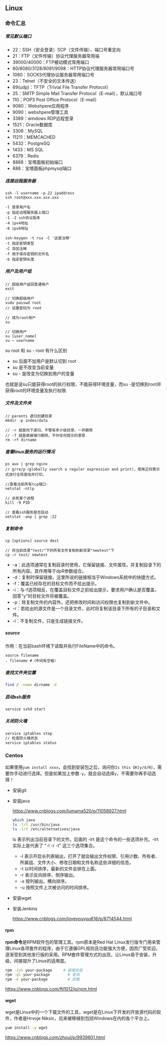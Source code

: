## Linux

### 命令汇总

##### 常见默认端口

- 22：SSH（安全登录）SCP（文件传输）、端口号重定向
- 21：FTP（文件传输）协议代理服务器常用端
- 39000/40000：FTP被动模式常用端口
- 80/8080/3128/8081/9098：HTTP协议代理服务器常用端口号
- 1080：SOCKS代理协议服务器常用端口号
- 23：Telnet（不安全的文本传送）
- 69(udp)：TFTP（Trivial File Transfer Protocol）
- 25：SMTP Simple Mail Transfer Protocol（E-mail），默认端口号
- 110：POP3 Post Office Protocol（E-mail）
- 9080：Webshpere应用程序
- 9090：webshpere管理工具
- 3389：windows RDP远程登录
- 1521：Oracle数据库
- 3306：MySQL
- 11211：MEMCACHED
- 5432：PostgreSQ
- 1433：MS SQL
- 6379：Redis
- 8888：宝塔面板初始端口
- 888：宝塔面板phpmysql端口

##### 连接远程服务器

```shell
ssh -l username -p 22 ipaddress
ssh root@xxx.xxx.xxx.xxx

-l 登录用户名
-p 指定远程服务器上端口
-1 -2 ssh协议版本
-4 ipv4地址
-6 ipv6地址

ssh-keygen -t rsa -C '这是注释'
-t 指定密钥类型
-C 添加注释
-f 用于保存密钥的文件名
-b 指定密钥长度
```

##### 用户及用户组

```shell
// 超级用户返回普通用户
exit

// 切换超级用户
sudo passwd root
// 设置密码为 root

// 成为root用户
su

// 切换用户
su [user_name]
su – username
```

su root 和 su - root 有什么区别

- su 后面不加用户是默认切到 root
- su 是不改变当前变量
- su - 是改变为切换到用户的变量

也就是说su只能获得root的执行权限，不能获得环境变量，而su -是切换到root并获得root的环境变量及执行权限.

##### 文件及文件夹

```shell
// parents 递归创建目录
mkdir -p index/data

// -r 就是向下递归，不管有多少级目录，一并删除
// -f 就是直接强行删除，不作任何提示的意思
rm -rf dirname
```

##### 查看linux服务的运行情况

```shell
ps aux | grep nginx
// g/re/p（globally search a regular expression and print)，使用正则表示式进行全局查找并打印。

//查看当前所有tcp端口·
netstat -ntlp   

// 杀死某个进程
kill -9 PID

// 查看ssh服务是否启动
netstat -anp | grep :22
```

##### 复制命令

```shell
cp [options] source dest

// 将当前目录"test/"下的所有文件复制到新目录"newtest"下
cp –r test/ newtest        
```

- -a：此选项通常在复制目录时使用，它保留链接、文件属性，并复制目录下的所有内容。其作用等于dpR参数组合。
- -d：复制时保留链接。这里所说的链接相当于Windows系统中的快捷方式。
- -f：覆盖已经存在的目标文件而不给出提示。
- -i：与-f选项相反，在覆盖目标文件之前给出提示，要求用户确认是否覆盖，回答"y"时目标文件将被覆盖。
- -p：除复制文件的内容外，还把修改时间和访问权限也复制到新文件中。
- -r：若给出的源文件是一个目录文件，此时将复制该目录下所有的子目录和文件。
- -l：不复制文件，只是生成链接文件。 

##### source

作用：在当前bash环境下读取并执行FileName中的命令。

```shell
source filename
. filename #（中间有空格） 
```

##### 查找文件夹位置

```bash
find / -name dirname -d
```

##### 启动ssh服务

```sh
service sshd start
```

##### 关闭防火墙

```sh
service iptables stop
// 检查防火墙状态
service iptables status
```

### Centos

如果使用`yum install xxxx`，会找到安装包之后，询问你`Is this OK[y/d/N]`，需要你手动进行选择。但是如果加上参数`-y`，就会自动选择`y`，不需要你再手动选择！

- 安装git

- 安装java

  https://www.cnblogs.com/lumama520/p/11058927.html

  ```sh
  which java
  ls -lrt /usr/bin/java
  ls -lrt /etc/alternatives/java
  ```

  ls 表示列出当前目录下的文件。后面的 -lrt 是这个命令的一些选项补充。-lrt 实际上是代表了 "-l -r -t" 这三个选项集合。

  - -l 表示开启长列表输出，打开了就会输出文件权限、引用计数、所有者、所属组、文件大小、修改日期和文件名称这些详细的信息。
  - -t 以时间排序，最新的文件会排在上面。
  - -r 表示反向排序、倒序输出。
  - -x 按列输出，横向排序。
  - -u 按照文件上次被访问的时间排序。

- 安装wget

- 安装Jenkins

  https://www.cnblogs.com/loveyouyou616/p/8714544.html

#### rpm

**rpm命令**是RPM软件包的管理工具。rpm原本是Red Hat Linux发行版专门用来管理Linux各项套件的程序，由于它遵循GPL规则且功能强大方便，因而广受欢迎。逐渐受到其他发行版的采用。RPM套件管理方式的出现，让Linux易于安装，升级，间接提升了Linux的适用度。

```sh
rpm -ivh your-package     # 直接安装
rpm -ql your-package        # 查询
rpm -e your-package         # 卸载
```

https://www.cnblogs.com/ftl1012/p/rpm.html

#### wget

 wget是Linux中的一个下载文件的工具，wget是在Linux下开发的开放源代码的软件，作者是Hrvoje Niksic，后来被移植到包括Windows在内的各个平台上。

```sh
yum install -y wget
```

https://www.cnblogs.com/zhoul/p/9939601.html